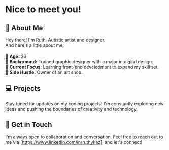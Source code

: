 # Nice to meet you!

## 🍊 About Me 
Hey there! I'm Ruth. Autistic artist and designer. <br>
And here's a little about me:<br><br>
🌱 **Age:** 26 <br>
🌱 **Background:** Trained graphic designer with a major in digital design.<br>
🌱 **Current Focus:** Learning front-end development to expand my skill set.<br>
🌱 **Side Hustle:** Owner of an art shop.

## 💻 Projects
Stay tuned for updates on my coding projects! I'm constantly exploring new ideas and pushing the boundaries of creativity and technology.

## 💌 Get in Touch
I'm always open to collaboration and conversation. Feel free to reach out to me via [https://www.linkedin.com/in/ruthykaz], and let's connect!
